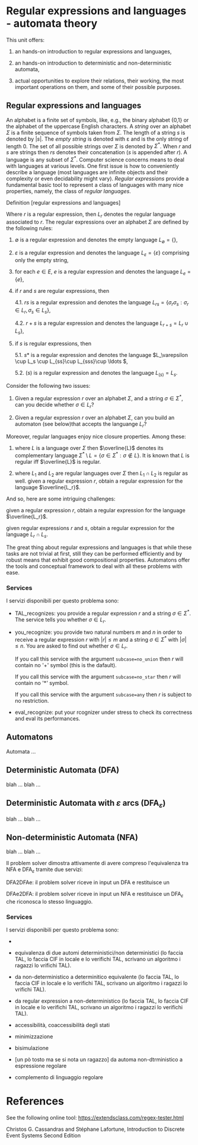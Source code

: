 # Regular expressions and languages - automata theory

This unit offers:

1. an hands-on introduction to regular expressions and languages,

2. an hands-on introduction to deterministic and non-deterministic automata,

3. actual opportunities to explore their relations, their working, the most important operations on them, and some of their possible purposes. 

## Regular expressions and languages

An alphabet is a finite set of symbols, like, e.g., the binary alphabet {0,1} or the alphabet of the uppercase English characters. A _string_ over an alphabet $\Sigma$ is a finite sequence of symbols taken from $\Sigma$. The length of a string $s$ is denoted by $|s|$. The _empty string_ is denoted with ε and is the only string of length $0$. The set of all possible strings over $\Sigma$ is denoted by $\Sigma^*$. When $r$ and $s$ are strings then $rs$ denotes their concatenation ($s$ is appended after $r$). A language is any subset of $\Sigma^*$. Computer science concerns means to deal with languages at various levels. One first issue is how to conveniently describe a language (most languages are infinite objects and their complexity or even decidability might vary).
_Regular expressions_ provide a fundamental basic tool to represent a class of languages with many nice properties, namely, the class of _regular languages_.  

Definition [regular expressions and languages]

Where $r$ is a regular expression, then $L_r$ denotes the regular language associated to $r$. The regular expressions over an alphabet $\Sigma$ are defined by the following rules:

1. $\emptyset$ is a regular expression and denotes the empty language $L_\emptyset=\{\}$,

2. $\varepsilon$ is a regular expression and denotes the language $L_\varepsilon=\{\varepsilon\}$ comprising only the empty string,

3. for each $e\in E$, $e$ is a regular expression and denotes the language $L_e=\{e\}$,

4. if $r$ and $s$ are regular expressions, then

   4.1. $rs$ is a regular expression and denotes the language $L_{rs}=\{\sigma_r \sigma_s : \sigma_r\in L_r, \sigma_s\in L_s\}$,
   
   4.2. $r+s$ is a regular expression and denotes the language $L_{r+s}=L_r \cup L_s\}$,

5. if $s$ is regular expressions, then

   5.1. $s*$ is a regular expression and denotes the language $L_\varepsilon \cup L_s \cup L_{ss}\cup L_{sss}\cup \ldots $,
   
   5.2. $(s)$ is a regular expression and denotes the language $L_{(s)} = L_s$.


Consider the following two issues:

1. Given a regular expression $r$ over an alphabet $\Sigma$, and a string $\sigma \in \Sigma^*$, can you decide whether $\sigma \in L_r$? 

2. Given a regular expression $r$ over an alphabet $\Sigma$, can you build an automaton (see below)that accepts the languange $L_r$? 

Moreover, regular languages enjoy nice closure properties. Among these:


1. where $L$ is a language over $\Sigma$ then $\overline{L}$ denotes its complementary language $\Sigma^*\setminus L = \{\sigma \in \Sigma^* : \sigma \not \in L\}$.
It is known that $L$ is regular iff $\overline{L}$ is regular.

2. where $L_1$ and $L_2$ are regular languages over $\Sigma$ then $L_1\cap L_2$ is regular as well.
   given a regular expression $r$, obtain a regular expression for the language $\overline{L_r}$.

And so, here are some intriguing challenges:

   given a regular expression $r$, obtain a regular expression for the language $\overline{L_r}$.

   given regular expressions $r$ and $s$, obtain a regular expression for the language $L_r\cap L_s$.

The great thing about regular expressions and languages is that while these tasks are not trivial at first, still they can be performed efficiently and by robust means that exhibit good compositional properties. Automatons offer the tools and conceptual framework to deal with all these problems with ease. 


### Services

I servizi disponibili per questo problema sono:  

* TAL_recognizes:
   you provide a regular expression $r$ and a string $\sigma\in \Sigma^*$. The service tells you whether $\sigma \in L_r$.
   
* you_recognize:
   you provide two natural numbers $m$ and $n$ in order to receive a regular expression $r$ with $|r| \leq m$ and a string $\sigma\in \Sigma^*$ with $|\sigma| \leq n$. You are asked to find out whether $\sigma \in L_r$.

   If you call this service with the argument `subcase=no_union` then $r$ will contain no '+' symbol (this is the dafault).

   If you call this service with the argument `subcase=no_star` then $r$ will contain no '*' symbol.

   If you call this service with the argument `subcase=any` then $r$ is subject to no restriction.

* eval_recognize:
   put your rcognizer under stress to check its correctness and eval its performances.


## Automatons

Automata ...

## Deterministic Automata (DFA)

blah ...  blah ...

## Deterministic Automata with $\varepsilon$ arcs (DFA$_\varepsilon$)

blah ...  blah ...


## Non-deterministic Automata (NFA)

blah ...  blah ...

Il problem solver dimostra attivamente di avere compreso l'equivalenza tra NFA e DFA$_\varepsilon$ tramite due servizi:

DFA2DFAe: il problem solver riceve in input un DFA e restituisce un

DFAe2DFA: il problem solver riceve in input un NFA e restituisce un DFA$_\varepsilon$ che riconosca lo stesso linguaggio.



### Services

I servizi disponibili per questo problema sono:  

* 

* equivalenza di due automi deterministici/non deterministici (lo faccia TAL, lo faccia CIF in locale e lo verifichi TAL, scrivano un algoritmo i ragazzi  lo vrifichi TAL).

* da non-deterministico a determinitico equivalente (lo faccia TAL, lo faccia CIF in locale e lo verifichi TAL, scrivano un algoritmo i ragazzi  lo vrifichi TAL).

* da regular expression a non-deterministico (lo faccia TAL, lo faccia CIF in locale e lo verifichi TAL, scrivano un algoritmo i ragazzi lo verifichi TAL).

* accessibilità, coaccessibilità degli stati

* minimizzazione

* bisimulazione

* [un pò tosto ma se si nota un ragazzo] da automa non-dtrministico a espressione regolare

* complemento di linguaggio regolare



# References 

See the following online tool:
https://extendsclass.com/regex-tester.html

Christos G. Cassandras and Stéphane Lafortune, Introduction to Discrete Event Systems Second Edition


